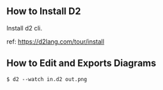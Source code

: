## How to Install D2

Install d2 cli.

ref: https://d2lang.com/tour/install

## How to Edit and Exports Diagrams

```
$ d2 --watch in.d2 out.png
```
